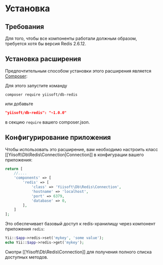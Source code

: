 Установка
============

## Требования

Для того, чтобы все компоненты работали должным образом, требуется хотя бы версия Redis 2.6.12.

## Установка расширения

Предпочтительным способом установки этого расширения является [Composer](https://getcomposer.org):

Для этого запустите команду

```
composer require yiisoft/db-redis
```

или добавьте

```json
"yiisoft/db-redis": "~1.0.0"
```

в секцию `require` вашего composer.json.

## Конфигурирование приложения

Чтобы использовать это расширение, вам необходимо настроить класс [[Yiisoft\Db\Redis\Connection|Connection]] в конфигурации вашего приложения:

```php
return [
    //....
    'components' => [
        'redis' => [
            'class' => 'Yiisoft\Db\Redis\Connection',
            'hostname' => 'localhost',
            'port' => 6379,
            'database' => 0,
        ],
    ]
];
```

Это обеспечивает базовый доступ к redis-хранилищу через компонент приложения `redis`:

```php
Yii::$app->redis->set('mykey', 'some value');
echo Yii::$app->redis->get('mykey');
```

Смотри [[Yiisoft\Db\Redis\Connection]] для получения полного списка доступных методов.

